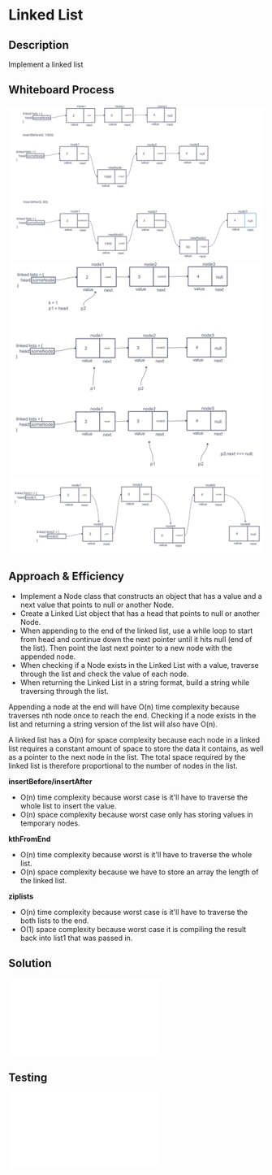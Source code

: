 # Linked List

## Description
Implement a linked list

## Whiteboard Process
![image](./whiteboard.png)
![image](./kthFromEnd.png)
![image](./zipped_list.png)

## Approach & Efficiency

* Implement a Node class that constructs an object that has a value and a next value that points to null or another Node.
* Create a Linked List object that has a head that points to null or another Node.
* When appending to the end of the linked list, use a while loop to start from head and continue down the next pointer until it hits null (end of the list). Then point the last next pointer to a new node with the appended node.
* When checking if a Node exists in the Linked List with a value, traverse through the list and check the value of each node.
* When returning the Linked List in a string format, build a string while traversing through the list.

Appending a node at the end will have O(n) time complexity because traverses nth node once to reach the end. Checking if a node exists in the list and returning a string version of the list will also have O(n).

A linked list has a O(n) for space complexity because each node in a linked list requires a constant amount of space to store the data it contains, as well as a pointer to the next node in the list. The total space required by the linked list is therefore proportional to the number of nodes in the list.

**insertBefore/insertAfter**
* O(n) time complexity because worst case is it'll have to traverse the whole list to insert the value.
* O(n) space complexity because worst case only has storing values in temporary nodes.

**kthFromEnd**
* O(n) time complexity because worst is it'll have to traverse the whole list.
* O(n) space complexity because we have to store an array the length of the linked list.

**ziplists**
* O(n) time complexity because worst case is it'll have to traverse the both lists to the end.
* O(1) space complexity because worst case it is compiling the result back into list1 that was passed in.

 
## Solution ##
![linked-list](./index.js)

## Testing ##
![linked-list.test.js](./__tests__/linked-list.test.js)